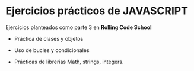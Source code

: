 # Ejercicios prácticos de JAVASCRIPT

Ejercicios planteados como parte 3 en **Rolling Code School**

* Práctica de clases y objetos

* Uso de bucles y condicionales

* Prácticas de librerias Math, strings, integers.
